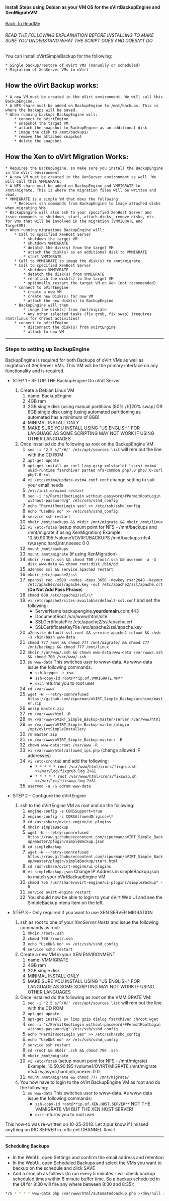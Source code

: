 #### Install Steps using Debian as your VM OS for the oVirtBackupEngine and XenMigrateVM
 
 [Back To ReadMe](https://github.com/zipurman/oVIRT_Simple_Backup/)
 
 
###### READ THE FOLLOWING EXPLAINATION BEFORE INSTALLING TO MAKE SURE YOU UNDERSTAND WHAT THE SCRIPT DOES AND DOESN'T DO


You can install oVirtSimpleBackup for the following:

    * Single backup/restore of oVirt VMs (manually or scheduled)
    * Migration of XenServer VMs to oVirt

## How the oVirt Backup works:
    * A new VM must be created in the oVirt environment. We will call this BackupEngine.
    * A NFS share must be added on BackupEngine to /mnt/backups. This is where the backups will be saved.
    * When running backups BackupEngine will:
        * connect to oVirtEngine
        * snapshot the target VM
        * attach the snapshot to BackupEngine as an additional disk
        * image the disk to /mnt/backups/
        * remove the attached snapshot
        * delete the snapshot

## How the Xen to oVirt Migration Works:
    * Requires the BackupEngine, so make sure you install the BackupEngine in the oVirt environment
    * A new VM must be created in the XenServer environment as well. We will call this VMMIGRATE.
    * A NFS share must be added on BackupEngine and VMMIGRATE to /mnt/migrate. This is where the migration files will be written and read.
    * VMMIGRATE is a simple VM that does the following:
        * Receives ssh commands from BackupEngine to image attached disks when migrating VMs
    * BackupEngine will also ssh to your specified XenHost Server and issue commands to shutdown, start, attach disks, remove disks, etc. for VMs that will be involved in the migration (VMMIGRATE and TargetVM)
    * When running migrations BackupEngine will:
        * Call to specified XenHost Server 
            * shutdown the target VM
            * shutdown VMMIGRATE
            * detatch the disk(s) from the target VM
            * attach the disk(s) as an additional disk to VMMIGRATE
            * start VMMIGRATE
        * Call to VMMIGRATE to image the disk(s) to /mnt/migrate
        * Call to specified XenHost Server 
            * shutdown VMMIGRATE
            * detatch the disk(s) from VMMIGRATE
            * re-attach the disk(s) to the target VM
            * optionally restart the target VM on Xen (not recommended)
        * connect to oVirtEngine
            * create a new VM
            * create new Disk(s) for new VM
            * attach the new disk(s) to BackupEngine
        * BackupEngine will then
            * image the disk(s) from /mnt/migrate
            * Any other selected tasks (fix grub, fix swap) (requires /mnt/linux for chroot activities)
        * connect to oVirtEngine
            * disconnect the disk(s) from oVirtEngine 
            * attach to new VM
            


---

### Steps to setting up BackupEngine 

BackupEngine is required for both Backups of oVirt VMs as well as migration of XenServer VMs. This VM will be the primary interface on any functionality and is required.

* STEP 1 - SETUP THE BackupEngine On oVirt Server
    1. Create a Debian Linux VM
        1. name: BackupEngine
        2. 4GB ram
        3. 2GB single disk (using manual partitions (80% /)()20% swap) OR 8GB single disk using (using automated partitioning as automated has a minimum of 8GB)
        4. MINIMAL INSTALL ONLY
        5. MAKE SURE YOU INSTALL USING "US ENGLISH" FOR LANGUAGE AS SOME SCRIPTING MAY NOT WORK IF USING OTHER LANGUAGES
    2. Once installed do the following as root on the BackupEngine VM:
        1. ``sed -i '2,5 s/^/#/' /etc/apt/sources.list`` will rem out the line with the CD ROM
        2. ``apt-get update``
        3. ``apt-get install pv curl lzop gzip xmlstarlet lsscsi exim4 uuid-runtime fsarchiver parted nfs-common php7.0 php7.0-curl php7.0-xml``
        4. ``vi /etc/exim4/update-exim4.conf.conf`` change setting to suit your email needs
        5. ``/etc/init.d/exim4 restart``
        6. ``sed -i "s/PermitRootLogin without-password/#PermitRootLogin without-password/g" /etc/ssh/sshd_config`` 
        7. ``echo "PermitRootLogin yes" >> /etc/ssh/sshd_config``
        8. ``echo "UseDNS no" >> /etc/ssh/sshd_config``
        9. ``service ssh restart``
        10. ``mkdir /mnt/backups && mkdir /mnt/migrate && mkdir /mnt/linux``
        11. ``vi /etc/fstab`` (setup mount point for NFS - /mnt/backups and /mnt/migrate if using XenMigration) Example: 10.50.90.195:/volume1/OVIRT/BACKUPS /mnt/backups nfs4 rw,async,hard,intr,noexec 0 0
        12. ``mount /mnt/backups``
        13. ``mount /mnt/migrate`` (if using XenMigration)
        14. ``mkdir /root/.ssh && chmod 700 /root/.ssh && usermod -a -G disk www-data && chown root:disk /bin/dd``
        15. ``a2enmod ssl && service apache2 restart``
        16. ``mkdir /etc/apache2/ssl``
        17. ``openssl req -x509 -nodes -days 3650 -newkey rsa:2048 -keyout /etc/apache2/ssl/apache.key -out /etc/apache2/ssl/apache.crt`` (**Do Not Add Pass Phrase**)
        18. ``chmod 600 /etc/apache2/ssl/\*``
        19. ``vi /etc/apache2/sites-available/default-ssl.conf`` and set the following:
            *  ServerName backupengine.**yourdomain**.com:443
            *  DocumentRoot /var/www/html/site
            *  SSLCertificateFile /etc/apache2/ssl/apache.crt
            *  SSLCertificateKeyFile /etc/apache2/ssl/apache.key
        20. ``a2ensite default-ssl.conf && service apache2 reload && chsh -s /bin/bash www-data``
        21. ``chmod 777 /mnt && chmod 777 /mnt/migrate/ && chmod 777 /mnt/backups && chmod 777 /mnt/linux``
        22. ``mkdir /var/www/.ssh && chown www-data:www-data /var/www/.ssh && chmod 700 /var/www/.ssh``
        23. ``su www-data`` This switches user to www-data. As www-data issue the following commands:
            * ``ssh-keygen -t rsa``
            * ``ssh-copy-id root@**ip.of.VMMIGRATE.VM**``
            * ``exit`` returns you to root user
        24. ``cd /var/www/``
        25. ``wget -N --retry-connrefused https://github.com/zipurman/oVIRT_Simple_Backup/archive/master.zip``
        26. ``unzip master.zip``
        27. ``rm /var/www/html -R``
        28. ``mv /var/www/oVIRT_Simple_Backup-master/server /var/www/html``
        29. ``mv /var/www/oVIRT_Simple_Backup-master/plugin /opt/oVirtSimpleInstaller/``
        30. ``rm master.zip``
        31. ``rm /var/www/oVIRT_Simple_Backup-master/ -R``
        32. ``chown www-data:root /var/www -R``
        33. ``vi /var/www/html/allowed_ips.php`` (change allowed IP addresses)
        34. ``vi /etc/crontab`` and add the following:
            * ``* * * * * root /var/www/html/crons/fixgrub.sh >>/var/log/fixgrub.log 2>&1``
            * ``* * * * * root /var/www/html/crons/fixswap.sh >>/var/log/fixswap.log 2>&1``
        35. ``usermod -a -G cdrom www-data``
 
        
* STEP 2 - Configure the oVirtEngine
    1. ssh to the oVirtEngine VM as root and do the following:
        1. ``engine-config -s CORSSupport=true``
        2. ``engine-config -s CORSAllowedOrigins=\*``
        3. ``cd /usr/share/ovirt-engine/ui-plugins``
        4. ``mkdir simpleBackup``
        5. ``wget -N --retry-connrefused https://raw.githubusercontent.com/zipurman/oVIRT_Simple_Backup/master/plugin/simpleBackup.json``
        6. ``cd simpleBackup``
        7. ``wget -N --retry-connrefused https://raw.githubusercontent.com/zipurman/oVIRT_Simple_Backup/master/plugin/simpleBackup/start.html``
        8. ``cd /usr/share/ovirt-engine/ui-plugins``
        9. ``vi simpleBackup.json`` Change IP Address in simpleBackup.json to match your oVirtBackupEngine VM
        10. ``chmod 755 /usr/share/ovirt-engine/ui-plugins/simpleBackup* -R``
        11. ``service ovirt-engine restart``
        12. You should now be able to login to your oVirt Web UI and see the SimpleBackup menu item on the left.


* STEP 3 - Only required if you want to use XEN SERVER MIGRATION
    1. ssh as root to one of your *XenServer Hosts* and issue the following commands as root:
        1. ``mkdir /root/.ssh``
        2. ``chmod 700 /root/.ssh``
        3. ``echo "UseDNS no" >> /etc/ssh/sshd_config``
        4. ``service sshd restart``
    2. Create a new VM in your XEN ENVIRONMENT
        1. name: VMMIGRATE
        2. 4GB ram
        3. 2GB single disk
        4. MINIMAL INSTALL ONLY
        5. MAKE SURE YOU INSTALL USING "US ENGLISH" FOR LANGUAGE AS SOME SCRIPTING MAY NOT WORK IF USING OTHER LANGUAGES
    3. Once installed do the following as root on the VMMIGRATE VM:
        1. ``sed -i '2,5 s/^/#/' /etc/apt/sources.list`` will rem out the line with the CD ROM
        2. ``apt-get update``
        3. ``apt-get install pv lzop gzip dialog fsarchiver chroot wget``
        4. ``sed -i "s/PermitRootLogin without-password/#PermitRootLogin without-password/g" /etc/ssh/sshd_config`` 
        5. ``echo "PermitRootLogin yes" >> /etc/ssh/sshd_config``
        6. ``echo "UseDNS no" >> /etc/ssh/sshd_config``
        7. ``service ssh restart``
        8. ``cd /root && mkdir .ssh && chmod 700 .ssh``
        9. ``mkdir /mnt/migrate``
        10. ``vi /etc/fstab`` (setup mount point for NFS - /mnt/migrate) Example: 10.50.90.195:/volume1/OVIRT/MIGRATE /mnt/migrate nfs4 rw,async,hard,intr,noexec 0 0
        11. ``mount /mnt/migrate && chmod 777 /mnt/migrate/``
    4. You now have to login to the oVirt BackupEngine VM as root and do the following:
        1. ``su www-data`` This switches user to www-data. As www-data issue the following commands:
            * ``ssh-copy-id root@**ip.of.XEN.HOST.SERVER**`` NOT THE VMMIGRATE VM BUT THE XEN HOST SERVER!
            * ``exit`` returns you to root user
 

This how-to was re-written on 10-25-2018. Let zipur know if I missed anything on IRC SERVER irc.oftc.net CHANNEL #ovirt

---

#### Scheduling Backups

*  In the WebUI, open Settings and confirm the email address and retention
*  In the WebUI, open Scheduled Backups and select the VMs you want to backup on the schedule and click SAVE
*  Add a cronjob as follows (to run every 5 minutes - will check backup scheduled times within 6 minute buffer time. So a backup scheduled in the UI for 8:30 will fire any where between 8:30 and 8:35):
```bash
*/5 * * * * www-data php /var/www/html/automatedbackup.php >/dev/null 2>&1
```